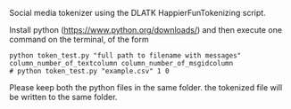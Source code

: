 Social media tokenizer using the DLATK HappierFunTokenizing script.

Install python (https://www.python.org/downloads/) and then execute one command on the terminal, of the form

	python token_test.py "full path to filename with messages" column_number_of_textcolumn column_number_of_msgidcolumn 
	# python token_test.py "example.csv" 1 0


Please keep both the python files in the same folder. the tokenized file will be written to the same folder.